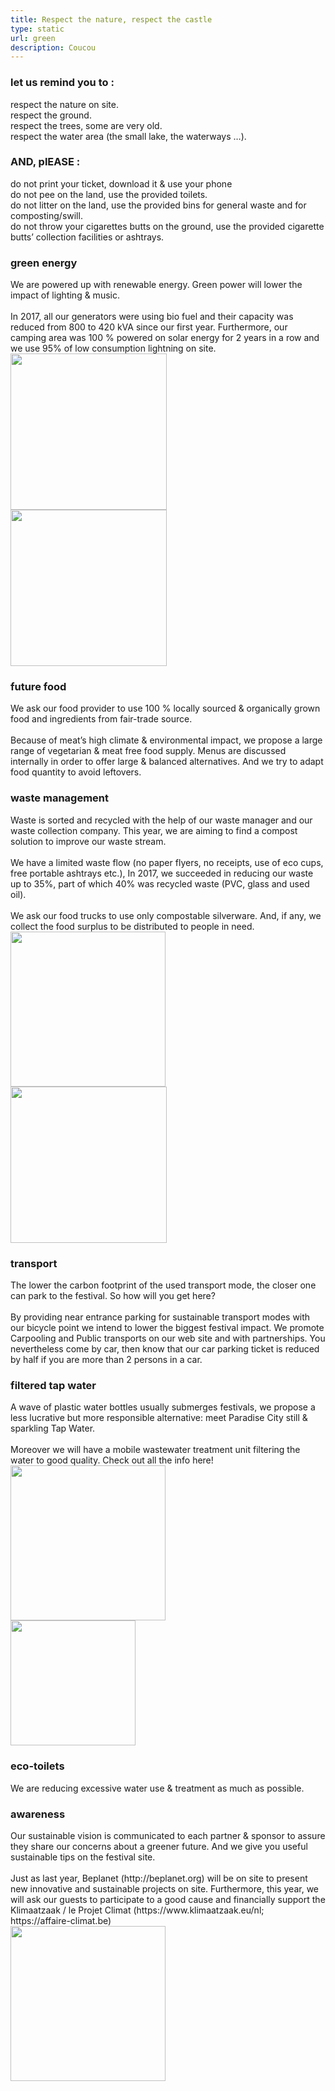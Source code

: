 ```yaml
---
title: Respect the nature, respect the castle
type: static
url: green
description: Coucou
---
```


<div>
      <h3 class="section-intro"></h3>
      <div class="container split center">
        <div class="block50">
          <h3 class="section-heading">let us remind you to :</h3>
          <div class="txtblock green page">respect the nature on site.<br>respect the ground.<br>respect the trees, some are very old.<br>respect the water area (the small lake, the waterways …).</div>
        </div>
        <div class="block50">
          <h3 class="section-heading">AND, plEASE :</h3>
          <div class="txtblock green page">do not print your ticket, download it &amp; use your phone<br>do not pee on the land, use the provided toilets.<br>do not litter on the land, use the provided bins for general waste and for composting/swill.<br>do not throw your cigarettes butts on the ground, use the provided cigarette butts’ collection facilities or ashtrays.</div>
        </div>
      </div>
      <div class="block-icons"><img src="../images/Groupe-11.svg" alt="" class="icon"><img src="../images/Groupe-12.svg" alt="" class="icon"><img src="../images/Groupe-13.svg" alt="" class="icon"><img src="../images/Groupe-14.svg" alt="" class="icon"><img src="../images/Groupe-15.svg" alt="" class="icon"><img src="../images/Groupe-20.svg" alt="" class="icon"><img src="../images/Groupe-19.svg" alt="" class="icon"><img src="../images/Groupe-18.svg" alt="" class="icon"><img src="../images/Groupe-17.svg" alt="" class="icon"><img src="../images/Groupe-16.svg" alt="" class="icon"></div>
    </div>
  </div>
  <div>
    <div class="container writing">
      <div class="container split margin-bottom">
        <div class="block50 rightalign">
          <h3 class="section-intro nomargin">green energy</h3>
          <div class="txtblock green page">We are powered up with renewable energy. Green power will lower the impact of lighting &amp; music.<br><br>In 2017, all our generators were using bio fuel and their capacity was reduced from 800 to 420 kVA since our first year. Furthermore, our camping area was 100 % powered on solar energy for 2 years in a row and we use 95% of low consumption lightning on site.</div>
        </div>
        <div class="block50 midalign"><img src="../images/Groupe-20.svg" width="250" alt="" class="greenimages"></div>
      </div>
      <div class="container split margin-bottom">
        <div class="block50 midalign"><img src="../images/Groupe-14.svg" width="250" alt="" class="greenimages"></div>
        <div class="block50">
          <h3 class="section-intro nomargin">future food</h3>
          <div class="txtblock green page">We ask our food provider to use 100 % locally sourced &amp; organically grown food and ingredients from fair-trade source.<br><br>Because of meat’s high climate &amp; environmental impact, we propose a large range of vegetarian &amp; meat free food supply. Menus are discussed internally in order to offer large &amp; balanced alternatives. And we try to adapt food quantity to avoid leftovers.</div>
        </div>
      </div>
      <div class="container split margin-bottom">
        <div class="block50 rightalign">
          <h3 class="section-intro nomargin">waste management</h3>
          <div class="txtblock green page">Waste is sorted and recycled with the help of our waste manager and our waste collection company. This year, we are aiming to find a compost solution to improve our waste stream.<br><br>We have a limited waste flow (no paper flyers, no receipts, use of eco cups, free portable ashtrays etc.), In 2017, we succeeded in reducing our waste up to 35%, part of which 40% was recycled waste (PVC, glass and used oil).<br><br>We ask our food trucks to use only compostable silverware. And, if any, we collect the food surplus to be distributed to people in need.</div>
        </div>
        <div class="block50 midalign"><img src="../images/Groupe-15.svg" width="248" alt="" class="greenimages"></div>
      </div>
      <div class="container split margin-bottom">
        <div class="block50 midalign"><img src="../images/Groupe-17.svg" width="250" alt="" class="greenimages"></div>
        <div class="block50">
          <h3 class="section-intro nomargin">transport</h3>
          <div class="txtblock green page">The lower the carbon footprint of the used transport mode, the closer one can park to the festival. So how will you get here?<br><br>By providing near entrance parking for sustainable transport modes with our bicycle point we intend to lower the biggest festival impact. We promote Carpooling and Public transports on our web site and with partnerships. You nevertheless come by car, then know that our car parking ticket is reduced by half if you are more than 2 persons in a car.</div>
        </div>
      </div>
      <div class="container split margin-bottom">
        <div class="block50 rightalign">
          <h3 class="section-intro nomargin">filtered tap water</h3>
          <div class="txtblock green page">A wave of plastic water bottles usually submerges festivals, we propose a less lucrative but more responsible alternative: meet Paradise City still &amp; sparkling Tap Water.<br><br>Moreover we will have a mobile wastewater treatment unit filtering the water to good quality. Check out all the info here!</div>
        </div>
        <div class="block50 midalign"><img src="../images/Groupe-18.svg" width="248" alt="" class="greenimages"></div>
      </div>
      <div class="container split margin-bottom">
        <div class="block50 midalign"><img src="../images/Groupe-13.svg" width="200" alt="" class="greenimages"></div>
        <div class="block50">
          <h3 class="section-intro nomargin">eco-toilets</h3>
          <div class="txtblock green page">We are reducing excessive water use &amp; treatment as much as possible.</div>
        </div>
      </div>
      <div class="container split margin-bottom">
        <div class="block50 rightalign">
          <h3 class="section-intro nomargin">awareness</h3>
          <div class="txtblock green page">Our sustainable vision is communicated to each partner &amp; sponsor to assure they share our concerns about a greener future. And we give you useful sustainable tips on the festival site.<br><br>Just as last year, Beplanet (http://beplanet.org) will be on site to present new innovative and sustainable projects on site. Furthermore, this year, we will ask our guests to participate to a good cause and financially support the Klimaatzaak / le Projet Climat (https://www.klimaatzaak.eu/nl; https://affaire-climat.be)</div>
        </div>
        <div class="block50 midalign"><img src="../images/Groupe-16.svg" width="248" alt="" class="greenimages"></div>
      </div>